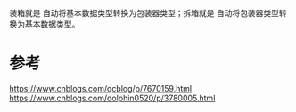 

装箱就是  自动将基本数据类型转换为包装器类型；拆箱就是  自动将包装器类型转换为基本数据类型。




# 参考

https://www.cnblogs.com/qcblog/p/7670159.html
https://www.cnblogs.com/dolphin0520/p/3780005.html
